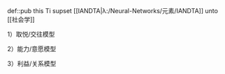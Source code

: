def::pub this Ti supset [[IANDTA|λ:/Neural-Networks/元素/IANDTA]] unto [[社会学]]



1）取悦/交往模型

2）能力/意愿模型

3）利益/关系模型